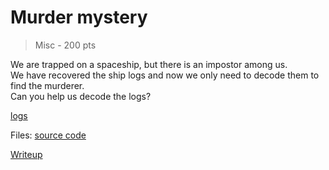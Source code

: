 # Murder mystery
> Misc - 200 pts

We are trapped on a spaceship, but there is an impostor among us.  
We have recovered the ship logs and now we only need to decode them to find the murderer.  
Can you help us decode the logs?

[logs](./logs.txt)

Files: [source code](./scr)

[Writeup](./writeup.md)
